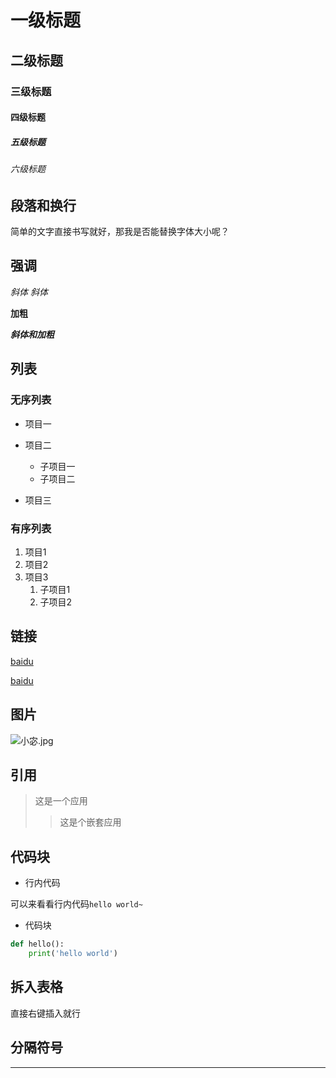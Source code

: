 # 一级标题

## 二级标题

### 三级标题

#### 四级标题

##### 五级标题

###### 六级标题



## 段落和换行

简单的文字直接书写就好，那我是否能替换字体大小呢？

## 强调

*斜体* _斜体_

**加粗**

***斜体和加粗***

## 列表

### 无序列表

- 项目一
- 项目二
	- 子项目一
	- 子项目二

- 项目三

### 有序列表

1. 项目1
2. 项目2
3. 项目3
	1. 子项目1
	2. 子项目2

## 链接

[baidu](https://www.google.com)

[baidu](https://www.google.com "其实是谷歌")

## 图片

![小宓.jpg]()

## 引用

> 这是一个应用
>
> > 这是个嵌套应用

## 代码块

- 行内代码

可以来看看行内代码`hello world~`

- 代码块

```py
def hello():
    print('hello world')
```





##  拆入表格

直接右键插入就行

## 分隔符号

---








